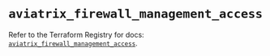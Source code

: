# `aviatrix_firewall_management_access`

Refer to the Terraform Registry for docs: [`aviatrix_firewall_management_access`](https://registry.terraform.io/providers/aviatrixsystems/aviatrix/8.1.10/docs/resources/firewall_management_access).
